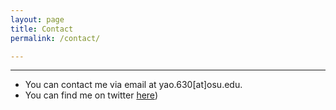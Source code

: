 ```yaml
---
layout: page
title: Contact
permalink: /contact/

---
```


---

* You can contact me via email at yao.630[at]osu.edu.
* You can find me on twitter [here](https://twitter.com/yaoman1324))



